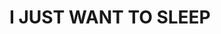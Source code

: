 # I JUST WANT TO SLEEP

<!---
KUYATRE/KUYATRE is a ✨ special ✨ repository because its `README.md` (this file) appears on your GitHub profile.
You can click the Preview link to take a look at your changes.
--->
